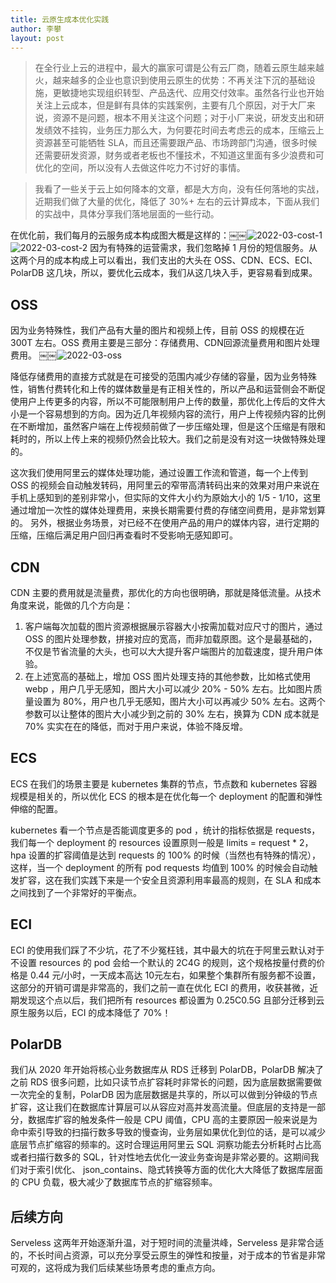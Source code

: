 ```yaml
---
title: 云原生成本优化实践
author: 李攀
layout: post
---
```


> 在全行业上云的进程中，最大的赢家可谓是公有云厂商，随着云原生越来越火，越来越多的企业也意识到使用云原生的优势：不再关注下沉的基础设施，更敏捷地实现组织转型、产品迭代、应用交付效率。虽然各行业也开始关注上云成本，但是鲜有具体的实践案例，主要有几个原因，对于大厂来说，资源不是问题，根本不用关注这个问题；对于小厂来说，研发支出和研发绩效不挂钩，业务压力那么大，为何要花时间去考虑云的成本，压缩云上资源甚至可能牺牲 SLA，而且还需要跟产品、市场跨部门沟通，很多时候还需要研发资源，财务或者老板也不懂技术，不知道这里面有多少浪费和可优化的空间，所以没有人去做这件吃力不讨好的事情。

> 我看了一些关于云上如何降本的文章，都是大方向，没有任何落地的实战，近期我们做了大量的优化，降低了 30%+ 左右的云计算成本，下面从我们的实战中，具体分享我们落地层面的一些行动。

在优化前，我们每月的云服务成本构成图大概是这样的：￼￼![2022-03-cost-1](https://lipan.me/img/2022-03-cost-1.png)![2022-03-cost-2](https://lipan.me/img/2022-03-cost-2.png)
因为有特殊的运营需求，我们忽略掉 1 月份的短信服务。从这两个月的成本构成上可以看出，我们支出的大头在 OSS、CDN、ECS、ECI、PolarDB 这几块，所以，要优化云成本，我们从这几块入手，更容易看到成果。

## OSS
因为业务特殊性，我们产品有大量的图片和视频上传，目前 OSS 的规模在近 300T 左右。OSS 费用主要是三部分：存储费用、CDN回源流量费用和图片处理费用。
￼￼![2022-03-oss](https://lipan.me/img/2022-03-oss.png)

降低存储费用的直接方式就是在可接受的范围内减少存储的容量，因为业务特殊性，销售付费转化和上传的媒体数量是有正相关性的，所以产品和运营侧会不断促使用户上传更多的内容，所以不可能限制用户上传的数量，那优化上传后的文件大小是一个容易想到的方向。因为近几年视频内容的流行，用户上传视频内容的比例在不断增加，虽然客户端在上传视频前做了一步压缩处理，但是这个压缩是有限和耗时的，所以上传上来的视频仍然会比较大。我们之前是没有对这一块做特殊处理的。

这次我们使用阿里云的媒体处理功能，通过设置工作流和管道，每一个上传到 OSS 的视频会自动触发转码，用阿里云的窄带高清转码出来的效果对用户来说在手机上感知到的差别非常小，但实际的文件大小约为原始大小的 1/5 - 1/10，这里通过增加一次性的媒体处理费用，来换长期需要付费的存储空间费用，是非常划算的。
另外，根据业务场景，对已经不在使用产品的用户的媒体内容，进行定期的压缩，压缩后满足用户回归再查看时不受影响无感知即可。

## CDN
CDN 主要的费用就是流量费，那优化的方向也很明确，那就是降低流量。从技术角度来说，能做的几个方向是：

1. 客户端每次加载的图片资源根据展示容器大小按需加载对应尺寸的图片，通过 OSS 的图片处理参数，拼接对应的宽高，而非加载原图。这个是最基础的，不仅是节省流量的大头，也可以大大提升客户端图片的加载速度，提升用户体验。
2. 在上述宽高的基础上，增加 OSS 图片处理支持的其他参数，比如格式使用 webp ，用户几乎无感知，图片大小可以减少 20% - 50% 左右。比如图片质量设置为 80%，用户也几乎无感知，图片大小可以再减少 50% 左右。这两个参数可以让整体的图片大小减少到之前的 30% 左右，换算为 CDN 成本就是 70% 实实在在的降低，而对于用户来说，体验不降反增。

## ECS
ECS 在我们的场景主要是 kubernetes 集群的节点，节点数和 kubernetes 容器规模是相关的，所以优化 ECS 的根本是在优化每一个 deployment 的配置和弹性伸缩的配置。

kubernetes 看一个节点是否能调度更多的 pod ，统计的指标依据是 requests，我们每一个 deployment 的 resources 设置原则一般是 limits = request * 2，hpa 设置的扩容阈值是达到 requests 的 100% 的时候（当然也有特殊的情况），这样，当一个  deployment 的所有 pod requests 均值到 100% 的时候会自动触发扩容，这在我们实践下来是一个安全且资源利用率最高的规则，在 SLA 和成本之间找到了一个非常好的平衡点。

## ECI
ECI 的使用我们踩了不少坑，花了不少冤枉钱，其中最大的坑在于阿里云默认对于不设置 resources 的 pod 会给一个默认的 2C4G 的规则，这个规格按量付费的价格是 0.44 元/小时，一天成本高达 10元左右，如果整个集群所有服务都不设置，这部分的开销可谓是非常高的，我们之前一直在优化 ECI 的费用，收获甚微，近期发现这个点以后，我们把所有 resources 都设置为 0.25C0.5G 且部分迁移到云原生服务以后，ECI 的成本降低了 70%！

## PolarDB
我们从 2020 年开始将核心业务数据库从 RDS 迁移到 PolarDB，PolarDB 解决了之前 RDS 很多问题，比如只读节点扩容耗时非常长的问题，因为底层数据需要做一次完全的复制，PolarDB 因为底层数据是共享的，所以可以做到分钟级的节点扩容，这让我们在数据库计算层可以从容应对高并发高流量。但底层的支持是一部分，数据库扩容的触发条件一般是 CPU 阈值，CPU 高的主要原因一般来说是为命中索引导致的扫描行数多导致的慢查询，业务层如果优化到位的话，是可以减少底层节点扩缩容的频率的。这时合理运用阿里云 SQL 洞察功能去分析耗时占比高或者扫描行数多的 SQL，针对性地去优化一波业务查询是非常必要的。这期间我们对于索引优化、 json_contains、隐式转换等方面的优化大大降低了数据库层面的 CPU 负载，极大减少了数据库节点的扩缩容频率。

## 后续方向 
Serveless 这两年开始逐渐升温，对于短时间的流量洪峰，Serveless 是非常合适的，不长时间占资源，可以充分享受云原生的弹性和按量，对于成本的节省是非常可观的，这将成为我们后续某些场景考虑的重点方向。
